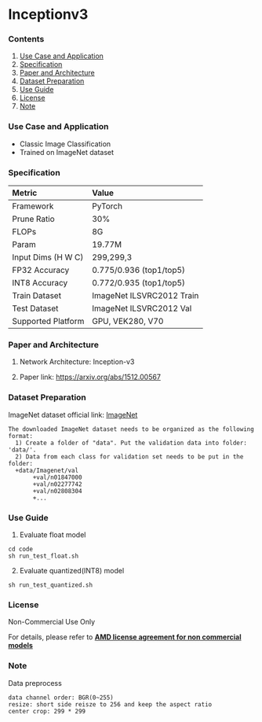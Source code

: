 # Inceptionv3


### Contents
1. [Use Case and Application](#Use-Case-and-Application)
2. [Specification](#Specification)
3. [Paper and Architecture](#Paper-and-Architecture)
4. [Dataset Preparation](#Dataset-Preparation)
5. [Use Guide](#Use-Guide)
6. [License](#License)
7. [Note](#Note)


### Use Case and Application

   - Classic Image Classification
   - Trained on ImageNet dataset
   
   
### Specification

| Metric             | Value                                   |
| :----------------- | :-------------------------------------- |
| Framework          | PyTorch                                 |
| Prune Ratio        | 30%                                     |
| FLOPs              | 8G                                      |
| Param              | 19.77M                                  |
| Input Dims (H W C) | 299,299,3                               |
| FP32 Accuracy      | 0.775/0.936 (top1/top5)                 |
| INT8 Accuracy      | 0.772/0.935 (top1/top5)                 |
| Train Dataset      | ImageNet ILSVRC2012 Train               |
| Test Dataset       | ImageNet ILSVRC2012 Val                 |
| Supported Platform | GPU, VEK280, V70                        |
  

### Paper and Architecture 

1. Network Architecture: Inception-v3
 
2. Paper link: https://arxiv.org/abs/1512.00567
  
  
### Dataset Preparation

ImageNet dataset official link: [ImageNet](http://image-net.org/download-images)

  ```
  The downloaded ImageNet dataset needs to be organized as the following format:
    1) Create a folder of "data". Put the validation data into folder: 'data/'.
    2) Data from each class for validation set needs to be put in the folder:
    +data/Imagenet/val
         +val/n01847000
         +val/n02277742
         +val/n02808304
         +...
  ```


### Use Guide

1. Evaluate float model
  ```shell
  cd code
  sh run_test_float.sh
  ```
2. Evaluate quantized(INT8) model
  ```shell
  sh run_test_quantized.sh
  ```

### License

Non-Commercial Use Only

For details, please refer to **[AMD license agreement for non commercial models](https://github.com/Xilinx/Vitis-AI/blob/master/model_zoo/AMD-license-agreement-for-non-commercial-models.md)**


### Note

Data preprocess
  ```
  data channel order: BGR(0~255)
  resize: short side reisze to 256 and keep the aspect ratio
  center crop: 299 * 299
  ```
